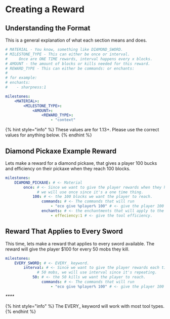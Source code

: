 # Creating a Reward

## Understanding the Format

This is a general explanation of what each section means and does.

```yaml
# MATERIAL - You know, something like DIAMOND_SWORD.
# MILESTONE_TYPE - This can either be once or interval. 
#     Once are ONE TIME rewards, interval happens every x blocks.
# AMOUNT - the amount of blocks or kills needed for this reward.
# REWARD_TYPE - This can either be commands: or enchants:
#
# for example:
# enchants:
#    - sharpness:1

milestones:
    <MATERIAL>:
        <MILESTONE_TYPE>:
            <AMOUNT>:
                <REWARD_TYPE>:
                    - "context"
```

{% hint style="info" %}
These values are for 1.13+. Please use the correct values for anything below.
{% endhint %}

## Diamond Pickaxe Example Reward

Lets make a reward for a diamond pickaxe, that gives a player 100 bucks and efficiency on their pickaxe when they reach 100 blocks.

```yaml
milestones:
    DIAMOND_PICKAXE: # <- Material
        once: # <- Since we want to give the player rewards when they hti 100 blocks,
              # we will use once since it's a one time thing.
            100: # <- the 100 blocks we want the player to reach.
                commands: # <- The commands that will run
                    - "eco give %player% 100" # <- give the player 100 bucks.
                enchants: # <- the enchantments that will apply to the item
                    - effeciency:1 # <- give the tool efficiency.
```

## Reward That Applies to Every Sword

This time, lets make a reward that applies to every sword available. The reward will give the player $100 for every 50 mobs they kill.

```yaml
milestones:
    EVERY_SWORD: # <- EVERY_ keyword.
        interval: # <- Since we want to give the player rewards each time they kill 
              # 50 mobs, we will use interval since it's repeating.
            50: # <- the 50 kills we want the player to reach.
                commands: # <- The commands that will run
                    - "eco give %player% 100" # <- give the player 100 bucks.
```

_****_

{% hint style="info" %}
The EVERY\_ keyword will work with most tool types.
{% endhint %}
